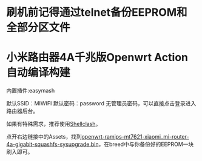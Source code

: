 # 刷机前记得通过telnet备份EEPROM和全部分区文件


# 小米路由器4A千兆版Openwrt Action自动编译构建

内置插件:easymash

默认SSID：MIWIFI  默认密码：password  无管理员密码，可以直接点击登录进入路由器后台。

如果有特殊需求，推荐使用[Shellclash](https://github.com/juewuy/ShellClash/blob/master/README_CN.md)。

点开右边链接中的Assets，找到[openwrt-ramips-mt7621-xiaomi_mi-router-4a-gigabit-squashfs-sysupgrade.bin](https://github.com/lxc368/MI4A-G_Openwrt/releases)，在breed中与你备份好的EEPROM一块刷入即可。
